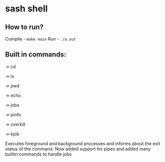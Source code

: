 # sash shell

## How to run?
Compile - `make main`
Run     -  `./a.out`  

## Built in commands:
 -> cd
 
 -> ls
 
 -> pwd
 
 -> echo
 
 -> jobs
 
 -> pinfo
 
 -> overkill
 
 -> kjob


 Executes foreground and background processes and informs about the exit status of the command. Now added support for pipes and added many builtin commands to handle jobs
  
